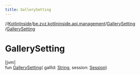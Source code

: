 ```yaml
---
title: GallerySetting
---
```

//[KotlinInside](../../../index.html)/[be.zvz.kotlininside.api.management](../index.html)/[GallerySetting](index.html)
/[GallerySetting](-gallery-setting.html)

# GallerySetting

[jvm]\
fun [GallerySetting](-gallery-setting.html)(
gallId: [String](https://kotlinlang.org/api/latest/jvm/stdlib/kotlin/-string/index.html),
session: [Session](../../be.zvz.kotlininside.session/-session/index.html))




